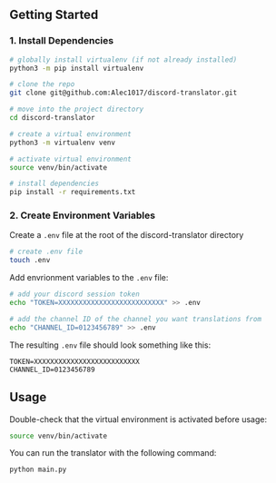 ## Getting Started

### 1. Install Dependencies
```bash
# globally install virtualenv (if not already installed)
python3 -m pip install virtualenv

# clone the repo
git clone git@github.com:Alec1017/discord-translator.git

# move into the project directory
cd discord-translator

# create a virtual environment
python3 -m virtualenv venv

# activate virtual environment
source venv/bin/activate

# install dependencies
pip install -r requirements.txt
```

### 2. Create Environment Variables
Create a `.env` file at the root of the discord-translator directory
```bash
# create .env file
touch .env
```

Add envrionment variables to the `.env` file:
```bash
# add your discord session token
echo "TOKEN=XXXXXXXXXXXXXXXXXXXXXXXXXX" >> .env

# add the channel ID of the channel you want translations from
echo "CHANNEL_ID=0123456789" >> .env
```

The resulting `.env` file should look something like this:
```
TOKEN=XXXXXXXXXXXXXXXXXXXXXXXXXX
CHANNEL_ID=0123456789
```

## Usage

Double-check that the virtual environment is activated before usage:
```bash
source venv/bin/activate
```

You can run the translator with the following command:
```bash
python main.py
```